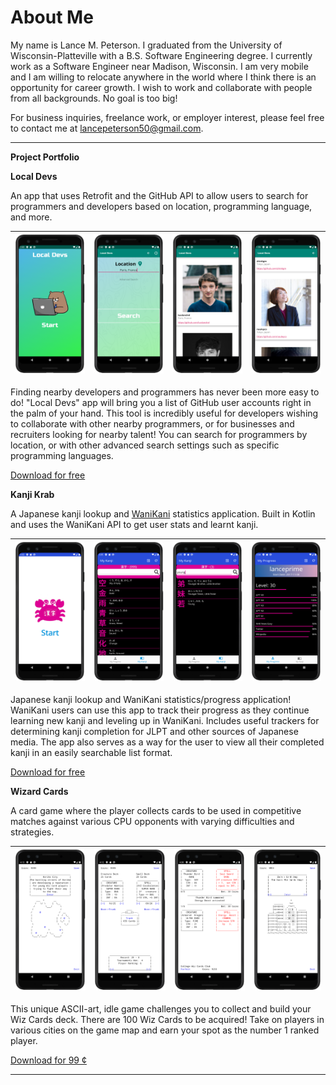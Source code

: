 # About Me
My name is Lance M. Peterson. I graduated from the University of Wisconsin-Platteville with a B.S. Software Engineering degree. I currently work as a Software Engineer near Madison, Wisconsin. I am very mobile and I am willing to relocate anywhere in the world where I think there is an opportunity for career growth. I wish to work and collaborate with people from all backgrounds. No goal is too big!

For business inquiries, freelance work, or employer interest, please feel free to contact me at lancepeterson50@gmail.com.

---
__Project Portfolio__

**Local Devs**

An app that uses Retrofit and the GitHub API to allow users to search for programmers and developers based on location, programming language, and more.


| ![Alt text](img/ld_ss1.png?raw=true "Local Devs") | ![Alt text](img/ld_ss3.png?raw=true "Search 1") | ![Alt text](img/ld_ss2.png?raw=true "Search") | ![Alt text](img/ld_ss5.png?raw=true "Search 2") |
|-------------------------------------------------------------------------|-------------------------------------------------------------------------|---------------------------------------------------------------------------|----------------------------------------------------------------------------|

Finding nearby developers and programmers has never been more easy to do! "Local Devs" app will bring you a list of GitHub user accounts right in the palm of your hand. This tool is incredibly useful for developers wishing to collaborate with other nearby programmers, or for businesses and recruiters looking for nearby talent! You can search for programmers by location, or with other advanced search settings such as specific programming languages.

[Download for free](https://play.google.com/store/apps/details?id=com.appfrost.localdevs)

**Kanji Krab**

A Japanese kanji lookup and [WaniKani](https://www.wanikani.com/) statistics application. Built in Kotlin and uses the WaniKani API to get user stats and learnt kanji.

| ![Alt text](img/kk_ss1.png?raw=true "Kanji Krab") | ![Alt text](img/kk_ss4.png?raw=true "Kanji List") | ![Alt text](img/kk_ss5.png?raw=true "Search Kanji") | ![Alt text](img/kk_ss3.png?raw=true "User Progress") |
|-------------------------------------------------------------------------|-------------------------------------------------------------------------|---------------------------------------------------------------------------|----------------------------------------------------------------------------|

Japanese kanji lookup and WaniKani statistics/progress application! WaniKani users can use this app to track their progress as they continue learning new kanji and leveling up in WaniKani. Includes useful trackers for determining kanji completion for JLPT and other sources of Japanese media. The app also serves as a way for the user to view all their completed kanji in an easily searchable list format.

[Download for free](https://play.google.com/store/apps/details?id=com.appfrost.kanjikrab)

**Wizard Cards**

A card game where the player collects cards to be used in competitive matches against various CPU opponents with varying difficulties and strategies.


| ![Alt text](img/wc_ss6.png?raw=true "Kanji Krab") | ![Alt text](img/wc_ss7.png?raw=true "Kanji List") | ![Alt text](img/wc_ss3.png?raw=true "Search Kanji") | ![Alt text](img/wc_ss5.png?raw=true "User Progress") |
|-------------------------------------------------------------------------|-------------------------------------------------------------------------|---------------------------------------------------------------------------|----------------------------------------------------------------------------|

This unique ASCII-art, idle game challenges you to collect and build your Wiz Cards deck. There are 100 Wiz Cards to be acquired! Take on players in various cities on the game map and earn your spot as the number 1 ranked player.

[Download for 99 ¢](https://play.google.com/store/apps/details?id=com.appfrost.creaturesummon)

---

